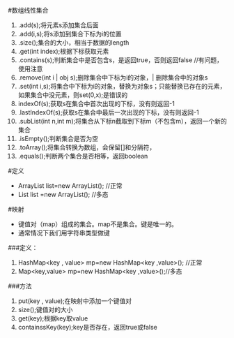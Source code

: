 #数组线性集合
1. .add(s);将元素s添加集合后面
2. .add(i,s);将s添加到集合下标为i的位置
2. .size();集合的大小，相当于数据的length
3. .get(int index);根据下标获取元素
4. .contains(s);判断集合中是否包含s，是返回true，否则返回false  //有问题，使用注意  
5. .remove(int i  |  obj s);删除集合中下标为i的对象，| 删除集合中的对象s
6. .set(int i,s);将集合中下标为i的对象，替换为对象s；只能替换已存在的元素，如果集合中没元素，则set(0,x);是错误的
7. indexOf(s);获取s在集合中首次出现的下标，没有则返回-1
8. .lastIndexOf(s);获取s在集合中最后一次出现的下标，没有则返回-1
9. .subList(int n,int m);将集合从下标n截取到下标m（不包含m），返回一个新的集合
10. .isEmpty();判断集合是否为空
11. .toArray();将集合转换为数组，会保留[]和分隔符，
12. .equals();判断两个集合是否相等，返回boolean

#定义
- ArrayList<E> list=new ArrayList<E>();  //正常
- List<E> list  =new ArrayList<E>();   //多态


#映射


- 键值对（map）组成的集合。map不是集合。键是唯一的。  
- 通常情况下我们用字符串类型做键

###定义：  
1. HashMap<key , value> mp=new HashMap<key ,value>();  //正常
2. Map<key,value> mp=new HashMap<key ,value>();//多态

###方法
1. put(key , value);在映射中添加一个键值对
2. size();键值对的大小
3. get(key);根据key取value
4. containssKey(key);key是否存在，返回true或false